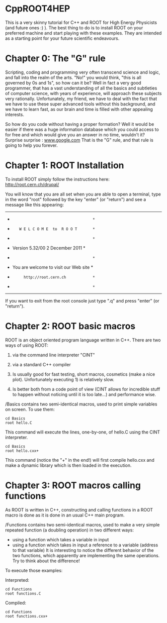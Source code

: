 CppROOT4HEP
===========

This is a very skinny tutorial for C++ and ROOT for High Energy Physicists
(and future ones :) ).
The best thing to do is to install ROOT on your preferred machine and start
playing with these examples. They are intended as a starting point for your
future scientific endeavours.

Chapter 0: The "G" rule
===========

Scripting, coding and programming very often transcend science and logic, 
and fall into the realm of the arts. 
"No!" you would think, "this is all governed by 0s and 1s", so how can it be?
Well in fact a very good programmer, that has a vast understanding of all 
the basics and subtleties of computer science, with years of experience, will
approach these subjects very rationally.
Unfortunately, my friend, we have to deal with the fact that we have to use
these super advanced tools without this background, and we have to learn fast,
as our brain and time is filled with other appealing interests.

So how do you code without having a proper formation?
Well it would be easier if there was a huge information database which you could 
access to for free and which would give you an answer in no time, wouldn't it?
Surprise surprise : www.google.com
That is the "G" rule, and that rule is going to help you forever.

Chapter 1: ROOT Installation
===========

To install ROOT simply follow the instructions here:
http://root.cern.ch/drupal/

You will know that you are all set when you are able to open a terminal, type in
the word "root" followed by the key "enter" (or "return") and see a message like
this appearing:

*******************************************
*                                         *
*        W E L C O M E  to  R O O T       *
*                                         *
*   Version   5.32/00   2 December 2011   *
*                                         *
*  You are welcome to visit our Web site  *
*          http://root.cern.ch            *
*                                         *
*******************************************

If you want to exit from the root console just type ".q" and press "enter" (or "return").

Chapter 2: ROOT basic macros
===========

ROOT is an object oriented program language written in C++.
There are two ways of using ROOT:
1) via the command line interpreter "CINT"
2) via a standard C++ compiler

1) Is usually good for fast testing, short macros, cosmetics (make a nice plot).
Unfortunately executing 1) is relatively slow.
2) Is better both from a code point of view (CINT allows for incredible stuff to happen
without noticing until it is too late...) and performance wise.

/Basics 
contains two semi-identical macros, used to print simple variables on screen.
To use them:

	cd Basics
	root hello.C
This command will execute the lines, one-by-one, of hello.C using the CINT interpreter.

	cd Basics
	root hello.cxx+
This command (notice the "+" in the end!) will first compile hello.cxx and make a dynamic 
library which is then loaded in the execution.

Chapter 3: ROOT macros calling functions
===========

As ROOT is written in C++, constructing and calling functions in a ROOT macro is done
as it is done in an usual C++ main program.

/Functions 
contains two semi-identical macros, used to make a very simple repeated function 
(a doubling operation) in two different ways:
- using a function which takes a variable in input
- using a function which takes in input a reference to a variable (address to that variable)
It is interesting to notice the different behavior of the two functions, which apparently
are implementing the same operations. Try to think about the difference!

To execute those examples:

Interpreted:

	cd Functions
	root functions.C

Compiled:

	cd Functions
	root functions.cxx+

	
